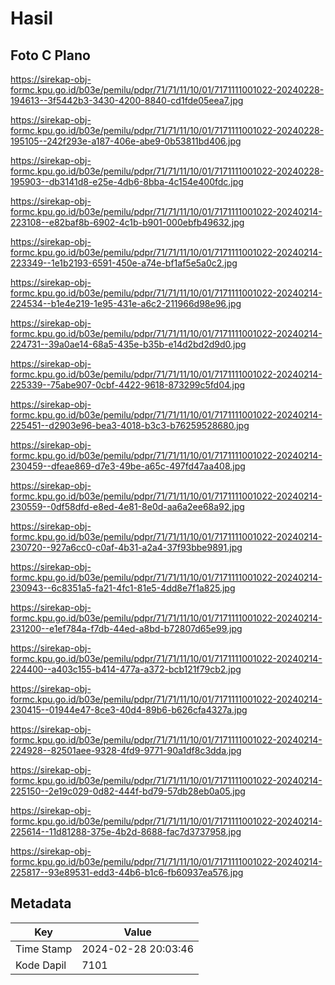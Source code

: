 # Hasil

## Foto C Plano

https://sirekap-obj-formc.kpu.go.id/b03e/pemilu/pdpr/71/71/11/10/01/7171111001022-20240228-194613--3f5442b3-3430-4200-8840-cd1fde05eea7.jpg

https://sirekap-obj-formc.kpu.go.id/b03e/pemilu/pdpr/71/71/11/10/01/7171111001022-20240228-195105--242f293e-a187-406e-abe9-0b53811bd406.jpg

https://sirekap-obj-formc.kpu.go.id/b03e/pemilu/pdpr/71/71/11/10/01/7171111001022-20240228-195903--db3141d8-e25e-4db6-8bba-4c154e400fdc.jpg

https://sirekap-obj-formc.kpu.go.id/b03e/pemilu/pdpr/71/71/11/10/01/7171111001022-20240214-223108--e82baf8b-6902-4c1b-b901-000ebfb49632.jpg

https://sirekap-obj-formc.kpu.go.id/b03e/pemilu/pdpr/71/71/11/10/01/7171111001022-20240214-223349--1e1b2193-6591-450e-a74e-bf1af5e5a0c2.jpg

https://sirekap-obj-formc.kpu.go.id/b03e/pemilu/pdpr/71/71/11/10/01/7171111001022-20240214-224534--b1e4e219-1e95-431e-a6c2-211966d98e96.jpg

https://sirekap-obj-formc.kpu.go.id/b03e/pemilu/pdpr/71/71/11/10/01/7171111001022-20240214-224731--39a0ae14-68a5-435e-b35b-e14d2bd2d9d0.jpg

https://sirekap-obj-formc.kpu.go.id/b03e/pemilu/pdpr/71/71/11/10/01/7171111001022-20240214-225339--75abe907-0cbf-4422-9618-873299c5fd04.jpg

https://sirekap-obj-formc.kpu.go.id/b03e/pemilu/pdpr/71/71/11/10/01/7171111001022-20240214-225451--d2903e96-bea3-4018-b3c3-b76259528680.jpg

https://sirekap-obj-formc.kpu.go.id/b03e/pemilu/pdpr/71/71/11/10/01/7171111001022-20240214-230459--dfeae869-d7e3-49be-a65c-497fd47aa408.jpg

https://sirekap-obj-formc.kpu.go.id/b03e/pemilu/pdpr/71/71/11/10/01/7171111001022-20240214-230559--0df58dfd-e8ed-4e81-8e0d-aa6a2ee68a92.jpg

https://sirekap-obj-formc.kpu.go.id/b03e/pemilu/pdpr/71/71/11/10/01/7171111001022-20240214-230720--927a6cc0-c0af-4b31-a2a4-37f93bbe9891.jpg

https://sirekap-obj-formc.kpu.go.id/b03e/pemilu/pdpr/71/71/11/10/01/7171111001022-20240214-230943--6c8351a5-fa21-4fc1-81e5-4dd8e7f1a825.jpg

https://sirekap-obj-formc.kpu.go.id/b03e/pemilu/pdpr/71/71/11/10/01/7171111001022-20240214-231200--e1ef784a-f7db-44ed-a8bd-b72807d65e99.jpg

https://sirekap-obj-formc.kpu.go.id/b03e/pemilu/pdpr/71/71/11/10/01/7171111001022-20240214-224400--a403c155-b414-477a-a372-bcb121f79cb2.jpg

https://sirekap-obj-formc.kpu.go.id/b03e/pemilu/pdpr/71/71/11/10/01/7171111001022-20240214-230415--01944e47-8ce3-40d4-89b6-b626cfa4327a.jpg

https://sirekap-obj-formc.kpu.go.id/b03e/pemilu/pdpr/71/71/11/10/01/7171111001022-20240214-224928--82501aee-9328-4fd9-9771-90a1df8c3dda.jpg

https://sirekap-obj-formc.kpu.go.id/b03e/pemilu/pdpr/71/71/11/10/01/7171111001022-20240214-225150--2e19c029-0d82-444f-bd79-57db28eb0a05.jpg

https://sirekap-obj-formc.kpu.go.id/b03e/pemilu/pdpr/71/71/11/10/01/7171111001022-20240214-225614--11d81288-375e-4b2d-8688-fac7d3737958.jpg

https://sirekap-obj-formc.kpu.go.id/b03e/pemilu/pdpr/71/71/11/10/01/7171111001022-20240214-225817--93e89531-edd3-44b6-b1c6-fb60937ea576.jpg


## Metadata

| Key        | Value               |
| ---------- | ------------------- |
| Time Stamp | 2024-02-28 20:03:46 |
| Kode Dapil | 7101                |



